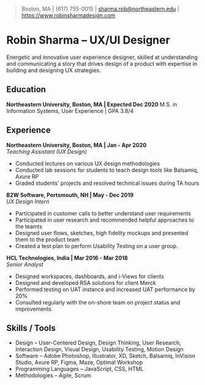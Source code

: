 > Boston, MA | (617) 755-0015 | sharma.rob@northeastern.edu | https://www.robinsharmadesign.com

# Robin Sharma &ndash; UX/UI Designer
Energetic and innovative user experience designer, skilled at understanding and communicating a story that drives design of a product with expertise in building and designing UX strategies.

## Education
**Northeastern University, Boston, MA | Expected Dec 2020**
M.S. in Information Systems, User Experience
| GPA 3.8/4 

## Experience
**Northeastern University, Boston, MA | Jan - Apr 2020**  
*Teaching Assistant (UX Design)*  
- Conducted lectures on various UX design methodologies
- Conducted lab sessions for students to teach design tools like Balsamiq, Axure RP
- Graded students' projects and resolved technical issues during TA hours

**B2W Software, Portsmouth, NH | May - Dec 2019**  
*UX Design Intern*  
- Participated in customer calls to better understand user requirements
- Participated in user research and recommended helpful approaches to the teamts
- Designed user flows, sketches, high fidelity mockups and presented them to the product team
- Created a test plan to perform Usability Testing on a user group.

**HCL Technologies, India | Mar 2016 - Mar 2018**  
*Senior Analyst*  
- Designed workspaces, dashboards, and i-Views for clients
- Designed and developed RSA solutions for client Merck
- Performed testing on UAT instance and increased UAT performance by 20% 
- Consulted regularly with the on-shore team on project status and improvements


## Skills / Tools
- Design &ndash; User-Centered Design, Design Thinking, User Research, Interaction Design, Visual Design, Usability Testing, Motion Design
- Software &ndash; Adobe Photoshop, Illustrator, XD, Sketch, Balsamiq, InVision Studio, Axure RP, Figma, Maze, Optimal Workshop
- Programming Languages &ndash; JavaScript, CSS, HTML
- Methodologies &ndash; Agile, Scrum


